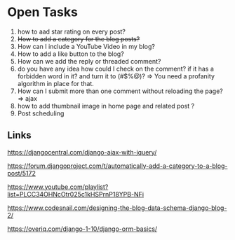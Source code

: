# Open Tasks

1. how to aad star rating on every post?
2. ~~How to add a category for the blog posts?~~
3. How can I include a YouTube Video in my blog?
4. How to add a like button to the blog?
5. How can we add the reply or threaded comment?
6. do you have any idea how could I check on the comment? if it has a forbidden word in it? and turn it to (#$%@)? => You need a profanity algorithm in place for that.
7. How can I submit more than one comment without reloading the page? => ajax
8. how to add thumbnail image in home page and related post ?
9. Post scheduling

## Links
https://djangocentral.com/django-ajax-with-jquery/

https://forum.djangoproject.com/t/automatically-add-a-category-to-a-blog-post/5172

https://www.youtube.com/playlist?list=PLCC34OHNcOtr025c1kHSPrnP18YPB-NFi

https://www.codesnail.com/designing-the-blog-data-schema-django-blog-2/

https://overiq.com/django-1-10/django-orm-basics/